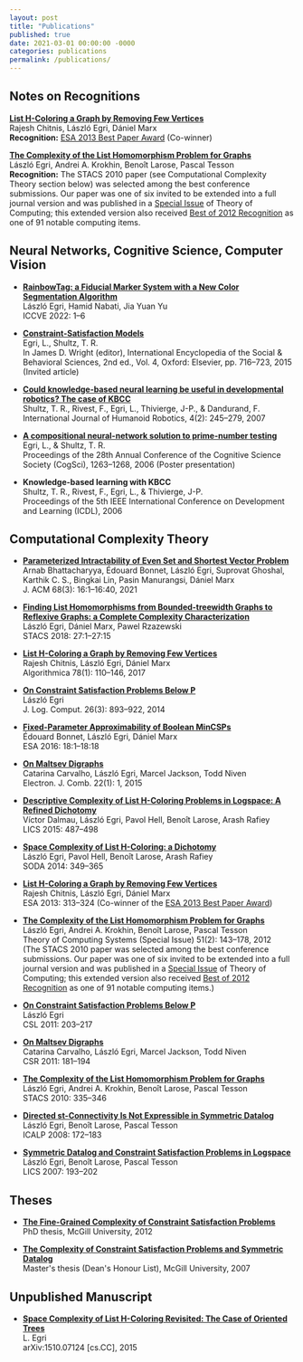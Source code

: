 ```yaml
---
layout: post
title: "Publications"
published: true
date: 2021-03-01 00:00:00 -0000
categories: publications
permalink: /publications/
---
```


## Notes on Recognitions

**[List H-Coloring a Graph by Removing Few Vertices](https://doi.org/10.1007/978-3-642-40450-4_27)**  
Rajesh Chitnis, László Egri, Dániel Marx  
**Recognition:** [ESA 2013 Best Paper Award](https://www.eatcs.org/index.php/best-esa-paper) (Co-winner)

**[The Complexity of the List Homomorphism Problem for Graphs](https://doi.org/10.1007/s00224-011-9333-8)**  
László Egri, Andrei A. Krokhin, Benoît Larose, Pascal Tesson  
**Recognition:** The STACS 2010 paper (see Computational Complexity Theory section below) was selected among the best conference submissions. Our paper was one of six invited to be extended into a full journal version and was published in a [Special Issue](https://link.springer.com/article/10.1007/s00224-012-9401-8) of Theory of Computing; this extended version also received [Best of 2012 Recognition](http://www.computingreviews.com/recommend/bestof/notableitems_2012.cfm) as one of 91 notable computing items.

## Neural Networks, Cognitive Science, Computer Vision

- **[RainbowTag: a Fiducial Marker System with a New Color Segmentation Algorithm](https://ieeexplore.ieee.org/document/9743123)**  
  László Egri, Hamid Nabati, Jia Yuan Yu  
  ICCVE 2022: 1–6

- **[Constraint-Satisfaction Models](https://www.sciencedirect.com/science/article/abs/pii/B9780080970868430230?via%3Dihub)**  
  Egri, L., Shultz, T. R.  
  In James D. Wright (editor), International Encyclopedia of the Social & Behavioral Sciences, 2nd ed., Vol. 4, Oxford: Elsevier, pp. 716–723, 2015 (Invited article)

- **[Could knowledge-based neural learning be useful in developmental robotics? The case of KBCC](https://doi.org/10.1142/S0219843607001035)**  
  Shultz, T. R., Rivest, F., Egri, L., Thivierge, J-P., & Dandurand, F.  
  International Journal of Humanoid Robotics, 4(2): 245–279, 2007

- **[A compositional neural-network solution to prime-number testing](https://escholarship.org/uc/item/5sg7n4ww)**  
  Egri, L., & Shultz, T. R.  
  Proceedings of the 28th Annual Conference of the Cognitive Science Society (CogSci), 1263–1268, 2006 (Poster presentation)

- **Knowledge-based learning with KBCC**  
  Shultz, T. R., Rivest, F., Egri, L., & Thivierge, J-P.  
  Proceedings of the 5th IEEE International Conference on Development and Learning (ICDL), 2006

## Computational Complexity Theory

- **[Parameterized Intractability of Even Set and Shortest Vector Problem](https://dl.acm.org/doi/10.1145/3444942)**  
  Arnab Bhattacharyya, Édouard Bonnet, László Egri, Suprovat Ghoshal, Karthik C. S., Bingkai Lin, Pasin Manurangsi, Dániel Marx  
  J. ACM 68(3): 16:1–16:40, 2021

- **[Finding List Homomorphisms from Bounded-treewidth Graphs to Reflexive Graphs: a Complete Complexity Characterization](https://drops.dagstuhl.de/entities/document/10.4230/LIPIcs.STACS.2018.27)**  
  László Egri, Dániel Marx, Pawel Rzazewski  
  STACS 2018: 27:1–27:15

- **[List H-Coloring a Graph by Removing Few Vertices](https://doi.org/10.1007/s00453-016-0139-6)**  
  Rajesh Chitnis, László Egri, Dániel Marx  
  Algorithmica 78(1): 110–146, 2017

- **[On Constraint Satisfaction Problems Below P](https://doi.org/10.1093/logcom/exu003)**  
  László Egri  
  J. Log. Comput. 26(3): 893–922, 2014

- **[Fixed-Parameter Approximability of Boolean MinCSPs](https://drops.dagstuhl.de/storage/00lipics/lipics-vol057-esa2016/LIPIcs.ESA.2016.18/LIPIcs.ESA.2016.18.pdf)**  
  Édouard Bonnet, László Egri, Dániel Marx  
  ESA 2016: 18:1–18:18

- **[On Maltsev Digraphs](https://doi.org/10.37236/4419)**  
  Catarina Carvalho, László Egri, Marcel Jackson, Todd Niven  
  Electron. J. Comb. 22(1): 1, 2015

- **[Descriptive Complexity of List H-Coloring Problems in Logspace: A Refined Dichotomy](https://ieeexplore.ieee.org/document/7174906)**  
  Víctor Dalmau, László Egri, Pavol Hell, Benoît Larose, Arash Rafiey  
  LICS 2015: 487–498

- **[Space Complexity of List H-Coloring: a Dichotomy](https://doi.org/10.1137/1.9781611973402.26)**  
  László Egri, Pavol Hell, Benoît Larose, Arash Rafiey  
  SODA 2014: 349–365

- **[List H-Coloring a Graph by Removing Few Vertices](https://doi.org/10.1007/978-3-642-40450-4_27)**  
  Rajesh Chitnis, László Egri, Dániel Marx  
  ESA 2013: 313–324 (Co-winner of the [ESA 2013 Best Paper Award](https://www.eatcs.org/index.php/best-esa-paper))

- **[The Complexity of the List Homomorphism Problem for Graphs](https://doi.org/10.1007/s00224-011-9333-8)**  
  László Egri, Andrei A. Krokhin, Benoît Larose, Pascal Tesson  
  Theory of Computing Systems (Special Issue) 51(2): 143–178, 2012  
  (The STACS 2010 paper was selected among the best conference submissions. Our paper was one of six invited to be extended into a full journal version and was published in a [Special Issue](https://link.springer.com/article/10.1007/s00224-012-9401-8) of Theory of Computing; this extended version also received [Best of 2012 Recognition](http://www.computingreviews.com/recommend/bestof/notableitems_2012.cfm) as one of 91 notable computing items.)

- **[On Constraint Satisfaction Problems Below P](https://drops.dagstuhl.de/entities/document/10.4230/LIPIcs.CSL.2011.203)**  
  László Egri  
  CSL 2011: 203–217

- **[On Maltsev Digraphs](https://dl.acm.org/doi/abs/10.5555/2017990.2018004)**  
  Catarina Carvalho, László Egri, Marcel Jackson, Todd Niven  
  CSR 2011: 181–194

- **[The Complexity of the List Homomorphism Problem for Graphs](https://drops.dagstuhl.de/entities/document/10.4230/LIPIcs.STACS.2010.2467)**  
  László Egri, Andrei A. Krokhin, Benoît Larose, Pascal Tesson  
  STACS 2010: 335–346

- **[Directed st-Connectivity Is Not Expressible in Symmetric Datalog](https://doi.org/10.1007/978-3-540-70583-3_15)**  
  László Egri, Benoît Larose, Pascal Tesson  
  ICALP 2008: 172–183

- **[Symmetric Datalog and Constraint Satisfaction Problems in Logspace](https://ieeexplore.ieee.org/document/4276564)**  
  László Egri, Benoît Larose, Pascal Tesson  
  LICS 2007: 193–202

## Theses

- **[The Fine-Grained Complexity of Constraint Satisfaction Problems](https://escholarship.mcgill.ca/concern/theses/0z7091283?locale=en)**  
  PhD thesis, McGill University, 2012

- **[The Complexity of Constraint Satisfaction Problems and Symmetric Datalog](https://escholarship.mcgill.ca/concern/theses/nk322j95m)**  
  Master's thesis (Dean's Honour List), McGill University, 2007

## Unpublished Manuscript

- **[Space Complexity of List H-Coloring Revisited: The Case of Oriented Trees](https://arxiv.org/abs/1510.07124)**  
  L. Egri  
  arXiv:1510.07124 [cs.CC], 2015